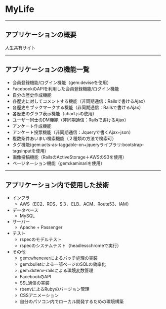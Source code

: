 # MyLife

***

## アプリケーションの概要
人生共有サイト

***

## アプリケーションの機能一覧
- 会員登録機能/ログイン機能（gem:deviseを使用）
- FacebookのAPIを利用した会員登録機能/ログイン機能
- 自分の歴史作成機能
- 各歴史に対してコメントする機能（非同期通信：Railsで書けるAjax）
- 各歴史をブックマークする機能（非同期通信：Railsで書けるAjax）
- 各歴史のグラフ表示機能（chart.jsの使用）
- ユーザー同士のDM機能（非同期通信：Railsで書けるAjax）
- アンケート作成機能
- アンケート投票機能（非同期通信：Jqueryで書くAjax+json）
- 複数条件あいまい検索機能（２種類の方法で検索可）
- タグ機能(gem:acts-as-taggable-on+jqueryライブラリ:bootstrap-tagsinputを使用)
- 画像投稿機能（RailsのActiveStorage＋AWSのS3を使用）
- ページネーション機能（gem:kaminariを使用）

***

## アプリケーション内で使用した技術
- インフラ
  - AWS（EC2、RDS、S３、ELB、ACM、Route53、IAM）
- データベース
  - MySQL
- サーバー
  - Apache + Passenger
- テスト
  - rspecのモデルテスト
  - rspecのシステムテスト（headlesschromeで実行）
- その他
  - gem:wheneverによるバッチ処理の実装
  - gem:bulletによる一部ページのSQLの効率化
  - gem:dotenv-railsによる環境変数管理
  - FacebookのAPI
  - SSL通信の実装
  - rbenvによるRubyのバージョン管理
  - CSSアニメーション
  - 自分のパソコン内でローカル開発するための環境構築
 
 

